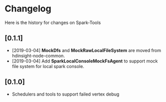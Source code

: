 # Changelog
Here is the history for changes on Spark-Tools

## [0.1.1]
- [2019-03-04] **MockDfs** and **MockRawLocalFileSystem** are moved from hdinsight-node-common.
- [2019-03-04] Add **SparkLocalConsoleMockFsAgent** to support mock file system for local spark console.

## [0.1.0]
- Schedulers and tools to support failed vertex debug

